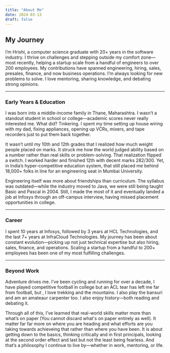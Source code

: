 ```yaml
---
title: "About Me"
date: 2024-03-13
draft: false
---
```


## My Journey

I’m Hrishi, a computer science graduate with 20+ years in the software industry. I thrive on challenges and stepping outside my comfort zone—most recently, helping a startup scale from a handful of engineers to over 200 employees. My contributions have spanned engineering, hiring, sales, presales, finance, and now business operations. I’m always looking for new problems to solve. I love mentoring, sharing knowledge, and debating strong opinions.

---

### **Early Years & Education**
I was born into a middle-income family in Thane, Maharashtra. I wasn’t a standout student in school or college—academic scores never really interested me. What did? Tinkering. I spent my time setting up house wiring with my dad, fixing appliances, opening up VCRs, mixers, and tape recorders just to put them back together. 

It wasn’t until my 10th and 12th grades that I realized how much weight people placed on marks. It struck me how the world judged ability based on a number rather than real skills or problem-solving. That realization flipped a switch. I worked harder and finished 12th with decent marks 282/300. Yet, in India’s hyper-competitive education system, that still placed me behind 18,000+ folks in line for an engineering seat in Mumbai University.

Engineering itself was more about friendships than curriculum. The syllabus was outdated—while the industry moved to Java, we were still being taught Basic and Pascal in 2004. Still, I made the most of it and eventually landed a job at Infosys through an off-campus interview, having missed placement opportunities in college.

---

### **Career**
I spent 10 years at Infosys, followed by 3 years at HCL Technologies, and the last 7+ years at InfraCloud Technologies. My journey has been about constant evolution—picking up not just technical expertise but also hiring, sales, finance, and operations. Scaling a startup from a handful to 200+ employees has been one of my most fulfilling challenges.

---

### **Beyond Work**
Adventure drives me. I’ve been cycling and running for over a decade, I have played competitive football in college but an ACL tear has left me far from football, but , I love trekking and the mountains. I also play the bansuri and am an amateaur carpenter too. I also enjoy history—both reading and debating it. 

Through all of this, I’ve learned that real-world skills matter more than what’s on paper (You cannot discard what's on paper entirely as well). It matter far far more on where you are heading and what efforts are you taking towards achieveing that rather than where you have been. 
It is about getting down to the basics, thinking critically and in first principals, looking at the second order effect and last but not the least being fearless. 
And that’s a philosophy I continue to live by—whether in work, mentoring, or life.

